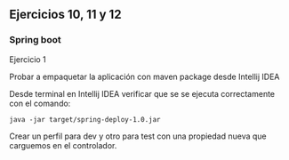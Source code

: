 ## Ejercicios 10, 11 y 12

### Spring boot

Ejercicio 1

Probar a empaquetar la aplicación con maven package desde Intellij IDEA

Desde terminal en Intellij IDEA verificar que se se ejecuta correctamente con el comando: 

```
java -jar target/spring-deploy-1.0.jar

```

Crear un perfil para dev y otro para test con una propiedad nueva que carguemos en el controlador.